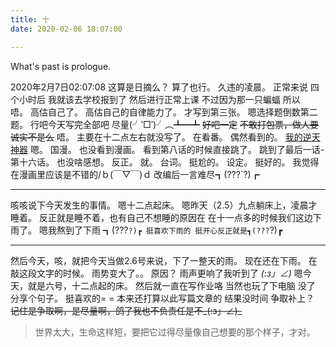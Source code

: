 ```yaml
---
title: 十
date: 2020-02-06 18:07:00

---
```

What's past is prologue.

<!--more-->


2020年2月7日02:07:08
这算是日摘么？
算了也行。
久违的凌晨。
正常来说
四个小时后
我就该去学校报到了
然后进行正常上课
不过因为那一只蝙蝠
所以   
唔。
高估自己了。
高估自己的自律能力了。
才写到第三张。
嗯选择题倒数第二题。
行吧今天写完全部吧
尽量(╯‵□′)╯︵┻━┻
~~好吧一定~~
~~不敢打包票，做人要诚实不是么~~
唔。
主要在十二点左右就没写了。
在看番。
偶然看到的。
[我的逆天神器][1]
嗯。
国漫。
也没看到漫画。
看到第八话的时候直接跳了。
跳到了最后一话-第十六话。
也没啥感想。
反正。
就。
台词。
挺尬的。
设定。
挺好的。
我觉得在漫画里应该是不错的/ｂ(￣▽￣)ｄ
改编后一言难尽┓(???`?)┏


----------
咳咳说下今天发生的事情。
嗯十二点起床。
嗯昨天（2.5）九点躺床上，凌晨才睡着。
反正就是睡不着，也有自己不想睡的原因在
在十一点多的时候我们这边下雨了。
嗯我熬到了下雨
┓(???`?)┏
挺喜欢下雨的
挺开心反正就是┓(???`?)┏


----------


然后今天，咳，就把今天当做2.6号来说，下了一整天的雨。
现在还在下雨。
在敲这段文字的时候。
雨势变大了。。
原因？
雨声更响了我听到了
_(:з」∠)_
嗯今天，就是六号，十二点起的床。
然后就一直在写作业咯
当然也玩了下电脑
没了
分享个句子。
挺喜欢的= =
本来还打算以此写篇文章的
结果没时间
争取补上？
~~记住是争取啊，是尽量啊，鸽了我也不负责任是不_(:з」∠)_~~

> 世界太大，生命这样短，要把它过得尽量像自己想要的那个样子，才对。

[1]: <https://www.bilibili.com/bangumi/media/md78032/?from=search&seid=1161831770419604658#detail>